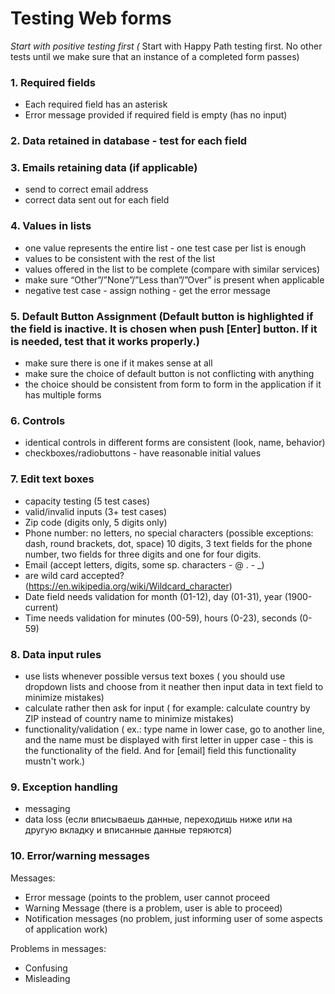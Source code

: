 # Testing Web forms

*Start with positive testing first (* Start with Happy Path testing first. No other tests until we make sure that an instance of a completed form passes)

### 1. Required fields
+ Each required field has an asterisk
+ Error message provided if required field is empty (has no input)
### 2. Data retained in database - test for each field
### 3. Emails retaining data (if applicable)
+ send to correct email address
+ correct data sent out for each field
### 4. Values in lists
+ one value represents the entire list - one test case per list is enough
+ values to be consistent with the rest of the list
+ values offered in the list to be complete (compare with similar services)
+ make sure “Other”/”None”/”Less than”/”Over” is present when applicable
+ negative test case - assign nothing - get the error message
### 5. Default Button Assignment (Default button  is highlighted  if the field is inactive. It is chosen when push [Enter] button. If it is needed, test that it works properly.) 
+ make sure there is one if it makes sense at all
+ make sure the choice of default button is not conflicting with anything
+ the choice should be consistent from form to form in the application if it has multiple forms
### 6. Controls
+ identical controls in different forms are consistent (look, name, behavior)
+ checkboxes/radiobuttons - have reasonable initial values
### 7. Edit text boxes
+ capacity testing (5 test cases)
+ valid/invalid inputs (3+ test cases)
+ Zip code (digits only, 5 digits only)
+ Phone number: no letters, no special characters (possible exceptions: dash, round brackets, dot, space) 10 digits, 3 text fields for the phone number, two fields for three digits and one for four digits.
+ Email (accept letters, digits, some sp. characters - @ . - _)
+ are wild card accepted? (https://en.wikipedia.org/wiki/Wildcard_character)
+ Date field needs validation for month (01-12), day (01-31), year (1900-current)
+ Time needs validation for minutes (00-59), hours (0-23), seconds (0-59)
### 8. Data input rules
+ use lists whenever possible versus text boxes ( you should use dropdown lists and choose from it neather then input data in text field to minimize mistakes)
+ calculate rather then ask for input ( for example: calculate country by ZIP instead of country name to minimize mistakes)
+ functionality/validation ( ex.: type name in lower case, go to another line, and the name must be displayed with first letter in upper case - this is the functionality of the field. And for [email] field this functionality mustn't work.)
### 9. Exception handling 
+ messaging
+ data loss (если вписываешь данные, переходишь ниже или на другую вкладку и вписанные данные теряются)
### 10. Error/warning messages
Messages:
- Error message   (points to the problem, user cannot proceed
- Warning Message (there is a problem, user is able to proceed)
- Notification messages (no problem, just informing user of some aspects of application work)

Problems in messages:
- Confusing
- Misleading
